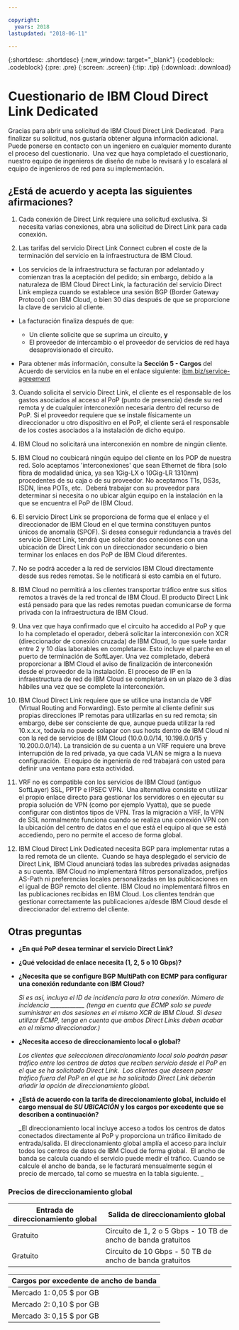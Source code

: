 ```yaml
---

copyright:
  years: 2018
lastupdated: "2018-06-11"

---
```


{:shortdesc: .shortdesc}
{:new_window: target="_blank"}
{:codeblock: .codeblock}
{:pre: .pre}
{:screen: .screen}
{:tip: .tip}
{:download: .download}

# Cuestionario de IBM Cloud Direct Link Dedicated

Gracias para abrir una solicitud de IBM Cloud Direct Link Dedicated.  Para finalizar su solicitud, nos gustaría obtener alguna información adicional. Puede ponerse en contacto con un ingeniero en cualquier momento durante el proceso del cuestionario.  Una vez que haya completado el cuestionario, nuestro equipo de ingenieros de diseño de nube lo revisará y lo escalará al equipo de ingenieros de red para su implementación.

## ¿Está de acuerdo y acepta las siguientes afirmaciones?

1. Cada conexión de Direct Link requiere una solicitud exclusiva. Si necesita varias conexiones, abra una solicitud de Direct Link para cada conexión.

2. Las tarifas del servicio Direct Link Connect cubren el coste de la terminación del servicio en la infraestructura de IBM Cloud. 

 * Los servicios de la infraestructura se facturan por adelantado y comienzan tras la aceptación del pedido; sin embargo, debido a la naturaleza de IBM Cloud Direct Link, la facturación del servicio Direct Link empieza cuando se establece una sesión BGP (Border Gateway Protocol) con IBM Cloud, o bien 30 días después de que se proporcione la clave de servicio al cliente. 

 * La facturación finaliza después de que:
   * Un cliente solicite que se suprima un circuito, **y** 
   * El proveedor de intercambio o el proveedor de servicios de red haya desaprovisionado el circuito.
  * Para obtener más información, consulte la **Sección 5 - Cargos** del Acuerdo de servicios en la nube en el enlace siguiente: [ibm.biz/service-agreement](ibm.biz/service-agreement)

3. Cuando solicita el servicio Direct Link, el cliente es el responsable de los gastos asociados al acceso al PoP (punto de presencia) desde su red remota y de cualquier interconexión necesaria dentro del recurso de PoP. Si el proveedor requiere que se instale físicamente un direccionador u otro dispositivo en el PoP, el cliente será el responsable de los costes asociados a la instalación de dicho equipo.

4. IBM Cloud no solicitará una interconexión en nombre de ningún cliente.

5. IBM Cloud no coubicará ningún equipo del cliente en los POP de nuestra red. Solo aceptamos 'interconexiones' que sean Ethernet de fibra (solo fibra de modalidad única, ya sea 1Gig-LX o 10Gig-LR 1310nm) procedentes de su caja o de su proveedor. No aceptamos T1s, DS3s, ISDN, línea POTs, etc.  Deberá trabajar con su proveedor para determinar si necesita o no ubicar algún equipo en la instalación en la que se encuentra el PoP de IBM Cloud.

6. El servicio Direct Link se proporciona de forma que el enlace y el direccionador de IBM Cloud en el que termina constituyen puntos únicos de anomalía (SPOF). Si desea conseguir redundancia a través del servicio Direct Link, tendrá que solicitar dos conexiones con una ubicación de Direct Link con un direccionador secundario o bien terminar los enlaces en dos PoP de IBM Cloud diferentes.

7. No se podrá acceder a la red de servicios IBM Cloud directamente desde sus redes remotas. Se le notificará si esto cambia en el futuro.

8. IBM Cloud no permitirá a los clientes transportar tráfico entre sus sitios remotos a través de la red troncal de IBM Cloud. El producto Direct Link está pensado para que las redes remotas puedan comunicarse de forma privada con la infraestructura de IBM Cloud.

9. Una vez que haya confirmado que el circuito ha accedido al PoP y que lo ha completado el operador, deberá solicitar la interconexión con XCR (direccionador de conexión cruzada) de IBM Cloud, lo que suele tardar entre 2 y 10 días laborables en completarse. Esto incluye el parche en el puerto de terminación de SoftLayer. Una vez completado, deberá proporcionar a IBM Cloud el aviso de finalización de interconexión desde el proveedor de la instalación. El proceso de IP en la infraestructura de red de IBM Cloud se completará en un plazo de 3 días hábiles una vez que se complete la interconexión.

10. IBM Cloud Direct Link requiere que se utilice una instancia de VRF (Virtual Routing and Forwarding). Esto permite al cliente definir sus propias direcciones IP remotas para utilizarlas en su red remota; sin embargo, debe ser consciente de que, aunque pueda utilizar la red 10.x.x.x, todavía no puede solapar con sus hosts dentro de IBM Cloud ni con la red de servicios de IBM Cloud (10.0.0.0/14, 10.198.0.0/15 y 10.200.0.0/14). La transición de su cuenta a un VRF requiere una breve interrupción de la red privada, ya que cada VLAN se migra a la nueva configuración.  El equipo de ingeniería de red trabajará con usted para definir una ventana para esta actividad.

11. VRF no es compatible con los servicios de IBM Cloud (antiguo SoftLayer) SSL, PPTP e IPSEC VPN.  Una alternativa consiste en utilizar el propio enlace directo para gestionar los servidores o en ejecutar su propia solución de VPN (como por ejemplo Vyatta), que se puede configurar con distintos tipos de VPN. Tras la migración a VRF, la VPN de SSL normalmente funciona cuando se realiza una conexión VPN con la ubicación del centro de datos en el que está el equipo al que se está accediendo, pero no permite el acceso de forma global.

12. IBM Cloud Direct Link Dedicated necesita BGP para implementar rutas a la red remota de un cliente.  Cuando se haya desplegado el servicio de Direct Link, IBM Cloud anunciará todas las subredes privadas asignadas a su cuenta. IBM Cloud no implementará filtros personalizados, prefijos AS-Path ni preferencias locales personalizadas en las publicaciones en el igual de BGP remoto del cliente. IBM Cloud no implementará filtros en las publicaciones recibidas en IBM Cloud. Los clientes tendrán que gestionar correctamente las publicaciones a/desde IBM Cloud desde el direccionador del extremo del cliente. 

## Otras preguntas

* **¿En qué PoP desea terminar el servicio Direct Link?**

* **¿Qué velocidad de enlace necesita (1, 2, 5 o 10 Gbps)?**

* **¿Necesita que se configure BGP MultiPath con ECMP para configurar una conexión redundante con IBM Cloud?**  

    _Si es así, incluya el ID de incidencia para la otra conexión. Número de incidencia ____________  (tenga en cuenta que ECMP solo se puede suministrar en dos sesiones en el mismo XCR de IBM Cloud.  Si desea utilizar ECMP, tenga en cuenta que ambos Direct Links deben acabar en el mismo direccionador.)_

* **¿Necesita acceso de direccionamiento local o global?**

    _Los clientes que seleccionen direccionamiento local solo podrán pasar tráfico entre los centros de datos que reciben servicio desde el PoP en el que se ha solicitado Direct Link.  Los clientes que deseen pasar tráfico fuera del PoP en el que se ha solicitado Direct Link deberán añadir la opción de direccionamiento global._

* **¿Está de acuerdo con la tarifa de direccionamiento global, incluido el cargo mensual de _SU UBICACIÓN_ y los cargos por excedente que se describen a continuación?**

    _El direccionamiento local incluye acceso a todos los centros de datos conectados directamente al PoP y proporciona un tráfico ilimitado de entrada/salida. El direccionamiento global amplía el acceso para incluir todos los centros de datos de IBM Cloud de forma global.  El ancho de banda se calcula cuando el servicio puede medir el tráfico. Cuando se calcule el ancho de banda, se le facturará mensualmente según el precio de mercado, tal como se muestra en la tabla siguiente. _


### Precios de direccionamiento global

| Entrada de direccionamiento global | Salida de direccionamiento global |
|---|---|
| Gratuito | Circuito de 1, 2 o 5 Gbps - 10 TB de ancho de banda gratuitos |
| Gratuito | Circuito de 10 Gbps - 50 TB de ancho de banda gratuitos |


| Cargos por excedente de ancho de banda |
|---|
| Mercado 1: 0,05 $ por GB |
| Mercado 2: 0,10 $ por GB |
| Mercado 3: 0,15 $ por GB |
